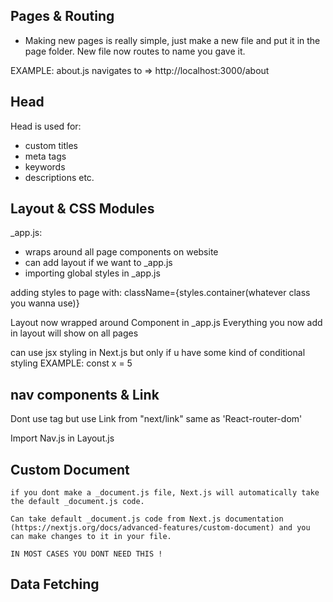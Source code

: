 ## Pages & Routing

- Making new pages is really simple, just make a new file and put it in the page folder. New file now routes to name you gave it.

EXAMPLE: about.js navigates to => http://localhost:3000/about

## Head

Head is used for:

- custom titles
- meta tags
- keywords
- descriptions
  etc.

## Layout & CSS Modules

\_app.js:

- wraps around all page components on website
- can add layout if we want to \_app.js
- importing global styles in \_app.js

adding styles to page with: className={styles.container(whatever class you wanna use)}

Layout now wrapped around Component in \_app.js Everything you now add in layout will show on all pages

can use jsx styling in Next.js but only if u have some kind of conditional styling
EXAMPLE:
const x = 5

<style jsx>
    {`
        .title {
            color: ${x > 3 ? 'red' : 'blue'}
        }
    `}
</style>

## nav components & Link

Dont use <a> tag but use Link from "next/link" same as 'React-router-dom'

Import Nav.js in Layout.js

## Custom Document

    if you dont make a _document.js file, Next.js will automatically take the default _document.js code.

    Can take default _document.js code from Next.js documentation (https://nextjs.org/docs/advanced-features/custom-document) and you can make changes to it in your file.

    IN MOST CASES YOU DONT NEED THIS !

## Data Fetching
